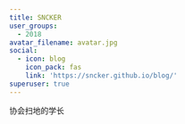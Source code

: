 ```yaml
---
title: SNCKER
user_groups:
  - 2018
avatar_filename: avatar.jpg
social:
  - icon: blog
    icon_pack: fas
    link: 'https://sncker.github.io/blog/'
superuser: true
---
```


协会扫地的学长